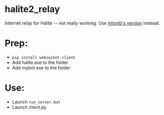 # halite2_relay
Internet relay for Halite -- not really working. Use [mlomb's version](https://github.com/mlomb/halite2-relay) instead.

# Prep:

* `pip install websocket-client`
* Add halite.exe to the folder
* Add mybot.exe to the folder

# Use:

* Launch `run_server.bat`
* Launch client.py
